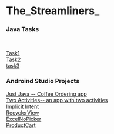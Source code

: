 # The_Streamliners_

<h3>Java Tasks</h3> <br>

[Task1](https://github.com/nisha0324/The_Streamliners_/tree/master/src/Task1)<br>
[Task2](https://github.com/nisha0324/The_Streamliners_/tree/master/src/Task2)<br>
[task3](https://github.com/nisha0324/The_Streamliners_/tree/master/src/Task3)


<h3> Androind Studio Projects </h3>

[Just Java -- Coffee Ordering app](https://github.com/nisha0324/Just-Java)<br>
[Two Activities-- an app with two activities](https://github.com/nisha0324/Two_Activities)<br>
[Implicit Intent ](https://github.com/nisha0324/The_Streamliners_/tree/master/android/Implicit%20Intent)<br>
[RecyclerView ](https://github.com/nisha0324/The_Streamliners_/tree/master/android/RecyclerView/RecyclerView)<br>
[ExcelNoPicker ](https://github.com/nisha0324/The_Streamliners_/tree/master/android/ExcelNoPicker)<br>
[ProductCart](https://github.com/nisha0324/The_Streamliners_/tree/master/android/ProductsCart)
